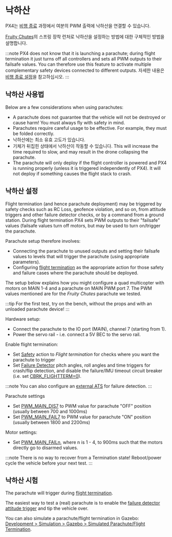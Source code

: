# 낙하산

PX4는 [비행 종료](../advanced_config/flight_termination.md) 과정에서 여분의 PWM 출력에 낙하산을 연결할 수 있습니다.

[Fruity Chutes](https://fruitychutes.com/buyachute/drone-and-uav-parachute-recovery-c-21/harrier-drone-parachute-launcher-c-21_33/)의 스프링 장착 런처로 낙하산을 설정하는 방법에 대한 구체적인 방법을 설명합니다.

:::note PX4 does not know that it is launching a parachute; during flight termination it just turns off all controllers and sets all PWM outputs to their failsafe values. You can therefore use this feature to activate multiple complementary safety devices connected to different outputs. 자세한 내용은 [비행 종료 설정](../advanced_config/flight_termination.md)을 참고하십시오.
:::

## 낙하산 사용법

Below are a few considerations when using parachutes:

- A parachute does not guarantee that the vehicle will not be destroyed or cause harm! You must always fly with safety in mind.
- Parachutes require careful usage to be effective. For example, they must be folded correctly.
- 낙하산에는 최소 유효 고도가 있습니다.
- 기체가 뒤집힌 상태에서 낙하산이 작동할 수 있습니다. This will increase the time required to slow, and may result in the drone collapsing the parachute.
- The parachute will only deploy if the flight controller is powered and PX4 is running properly (unless it is triggered independently of PX4). It will not deploy if something causes the flight stack to crash.

## 낙하산 설정

Flight termination (and hence parachute deployment) may be triggered by safety checks such as RC Loss, geofence violation, and so on, from attitude triggers and other failure detector checks, or by a command from a ground station. During flight termination PX4 sets PWM outputs to their "failsafe" values (failsafe values turn off motors, but may be used to turn on/trigger the parachute.

Parachute setup therefore involves:

- Connecting the parachute to unused outputs and setting their failsafe values to levels that will trigger the parachute (using appropriate parameters).
- Configuring [flight termination](../advanced_config/flight_termination.md) as the appropriate action for those safety and failure cases where the parachute should be deployed.

The setup below explains how you might configure a quad multicopter with motors on MAIN 1-4 and a parachute on MAIN PWM port 7. The PWM values mentioned are for the *Fruity Chutes* parachute we tested.

:::tip
For the first test, try on the bench, without the props and with an unloaded parachute device!
:::

Hardware setup:

- Connect the parachute to the IO port (MAIN), channel 7 (starting from 1).
- Power the servo rail - i.e. connect a 5V BEC to the servo rail.

Enable flight termination:

- Set [Safety](../config/safety.md) action to *Flight termination* for checks where you want the parachute to trigger
- Set [Failure Detector](../config/safety.md#failure-detector) pitch angles, roll angles and time triggers for crash/flip detection, and disable the failure/IMU timeout circuit breaker (i.e. set [CBRK_FLIGHTTERM=0](../advanced_config/parameter_reference.md#CBRK_FLIGHTTERM)).
    
:::note
You can also configure an [external ATS](../config/safety.md#external-automatic-trigger-system-ats) for failure detection.
:::

Parachute settings

- Set [PWM_MAIN_DIS7](../advanced_config/parameter_reference.md#PWM_MAIN_DIS7) to PWM value for parachute "OFF" position (usually between 700 and 1000ms)
- Set [PWM_MAIN_FAIL7](../advanced_config/parameter_reference.md#PWM_MAIN_FAIL7) to PWM value for parachute "ON" position (usually between 1800 and 2200ms)

Motor settings:

- Set [PWM_MAIN_FAILn](../advanced_config/parameter_reference.md#PWM_MAIN_FAIL1), where n is 1 - 4, to 900ms such that the motors directly go to disarmed values.

:::note
There is no way to recover from a Termination state! Reboot/power cycle the vehicle before your next test.
:::

<span id="testing"></span>

## 낙하산 시험

The parachute will trigger during [flight termination](../advanced_config/flight_termination.md).

The easiest way to test a (real) parachute is to enable the [failure detector attitude trigger](../config/safety.md#attitude-trigger) and tip the vehicle over.

You can also simulate a parachute/flight termination in Gazebo: [Development > Simulation > Gazebo > Simulated Parachute/Flight Termination](../simulation/gazebo.md#flight_termination).